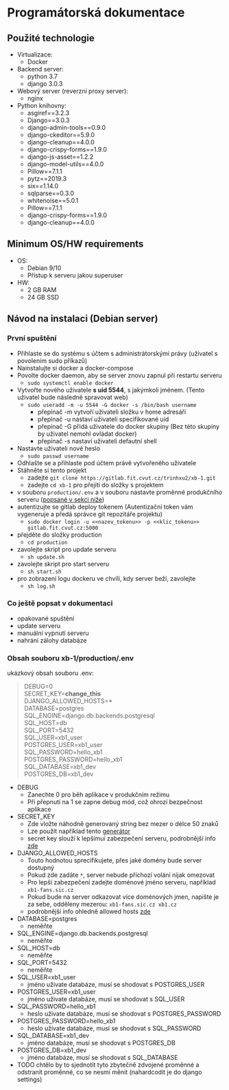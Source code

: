 # Programátorská dokumentace
## Použité technologie
- Virtualizace:
    - Docker
- Backend server:
    - python 3.7
    - django 3.0.3
- Webový server (reverzní proxy server):
    - nginx
- Python knihovny:
    - asgiref==3.2.3
    - Django==3.0.3
    - django-admin-tools==0.9.0
    - django-ckeditor==5.9.0
    - django-cleanup==4.0.0
    - django-crispy-forms==1.9.0
    - django-js-asset==1.2.2
    - django-model-utils==4.0.0
    - Pillow==7.1.1
    - pytz==2019.3
    - six==1.14.0
    - sqlparse==0.3.0
    - whitenoise==5.0.1
    - Pillow==7.1.1
    - django-crispy-forms==1.9.0
    - django-cleanup==4.0.0

## Minimum OS/HW requirements
- OS:
    - Debian 9/10
    - Přístup k serveru jakou superuser
- HW:
    - 2 GB RAM
    - 24 GB SSD


## Návod na instalaci (Debian server)

### První spuštění

- Přihlaste se do systému s účtem s administrátorskými právy (uživatel s povolením sudo příkazů)
- Nainstalujte si docker a docker-compose
- Povolte docker daemon, aby se server znovu zapnul při restartu serveru
    - `sudo systemctl enable docker`
- Vytvořte nového uživatele **s uid 5544**, s jakýmkoli jménem. (Tento uživatel bude následně spravovat web)
    - `sudo useradd -m -u 5544 -G docker -s /bin/bash username`
        - přepínač -m vytvoří uživateli složku v home adresáři
        - přepínač -u nastaví uživateli specifikované uid
        - přepínač -G přidá uživatele do docker skupiny (Bez této skupiny by uživatel nemohl ovládat docker)
        - přepínač -s nastaví uživateli defautní shell
- Nastavte uživateli nové heslo
    - `sudo passwd username`
- Odhlašte se a přihlaste pod účtem právě vytvořeného uživatele
- Stáhněte si tento projekt
    - zadejte `git clone https://gitlab.fit.cvut.cz/trinhxu2/xb-1.git`
    - zadejte `cd xb-1` pro přejití do složky s projektem
- v souboru `production/.env` a v souboru nastavte proměnné produkčního serveru ([popsané v sekci níže](#envfile))
- autentizujte se gitlab deploy tokenem (Autentizační token vám vygeneruje a předá správce git repozitáře projektu)
    - `sudo docker login -u <<nazev_tokenu>> -p <<klic_tokenu>> gitlab.fit.cvut.cz:5000`
- přejděte do složky production
    - `cd production`
- zavolejte skript pro update serveru
    - `sh update.sh`
- zavolejte skript pro start serveru
    - `sh start.sh`
- pro zobrazení logu dockeru ve chvíli, kdy server beží, zavolejte
    - `sh log.sh`

### Co ještě popsat v dokumentaci
- opakované spuštění
- update serveru
- manuální vypnutí serveru
- nahrání zálohy databáze

<!-- - stáhněte si zip tohoto projektu: https://gitlab.fit.cvut.cz/ridzodan/sp1-initial-web/-/archive/master/sp1-initial-web-master.zip
- tento zip vyextrahujte v domovském adresáři uživatele
- následně přesuňte obsah extrahované složky o level výše (tedy do home adresáře uživatele): `mv sp1-initial-web-master/* .`
- **před voláním následujících skriptů se ujistěte, že složka xb1 z git repositáře je v home adresáři uživatele (případně je nutné upravit cestu k projektu v konfiguračních souborech  nginxu)**
- v souboru **nginx_conf** nastavte port (proměnná **listen**) a adresu serveru/doménu (proměnná **server_name**). Změňte výskyt proměnné *ridzodan* za jméno vašeho usera. Soubor uložte.
- v souboru **xb1.ini** změňte proměnnou **base**, tak aby odkazovala na váš home adresář. Soubor uložte
- spustě příkaz `chmod +x setup_django_server.sh`
- spustě příkaz `./setup_django_server.sh`
    - tento script stáhne potřebné závislosti pro běh django serveru
    - následně vytvoří serveru virtuální prostředí
    - nainstaluje potřebné python knihovny
    - zinicializuje django server
- spustě příkaz `chmod +x setup_nginx_server.sh`
- spustě příkaz `./setup_nginx_server.sh`
    - tento script stáhne potřebné závislosti pro běh nginx reverse proxy serveru
    - vytvoří konfigurační soubory, pro nalinkování serveru
    - server by v tuto chvíli již měl být dostupný na zadané adrese.
- pro restart serveru zadejte (např při změně zdrojových souborů django serveru): `sudo service uwsgi restart` -->


### <a name="envfile"></a>Obsah souboru xb-1/production/.env
ukázkový obsah souboru .env:
>DEBUG=0  
SECRET_KEY=**change_this**  
DJANGO_ALLOWED_HOSTS=*  
DATABASE=postgres  
SQL_ENGINE=django.db.backends.postgresql  
SQL_HOST=db  
SQL_PORT=5432  
SQL_USER=xb1_user  
POSTGRES_USER=xb1_user  
SQL_PASSWORD=hello_xb1  
POSTGRES_PASSWORD=hello_xb1  
SQL_DATABASE=xb1_dev  
POSTGRES_DB=xb1_dev  

- DEBUG
    - Zanechte 0 pro běh aplikace v produkčním režimu
    - Při přepnutí na 1 se zapne debug mód, což ohrozí bezpečnost aplikace
- SECRET_KEY
    - Zde vložte náhodně generovaný string bez mezer o délce 50 znaků
    - Lze použít například tento [generátor](https://miniwebtool.com/django-secret-key-generator/)
    - secret key slouží k lepšímui zabezpečení serveru, podrobnější info [zde](https://docs.djangoproject.com/en/3.1/ref/settings/#std:setting-SECRET_KEY)
- DJANGO_ALLOWED_HOSTS
    - Touto hodnotou sprecifikujete, přes jaké domény bude server dostupný
    - Pokud zde zadáte `*`, server nebude příchozí volání nijak omezovat
    - Pro lepší zabezpečení zadejte doménové jméno serveru, například `xb1-fans.sic.cz`
    - Pokud bude na server odkazovat více doménových jmen, napište je za sebe, odděleny mezerou: `xb1-fans.sic.cz xb1.cz`
    - podrobnější info ohledně allowed hosts [zde](https://docs.djangoproject.com/en/3.1/ref/settings/#allowed-hosts)
- DATABASE=postgres
    - neměňte
- SQL_ENGINE=django.db.backends.postgresql
    - neměňte
- SQL_HOST=db
    - neměňte
- SQL_PORT=5432
    - neměňte
- SQL_USER=xb1_user
    - jméno uživate databáze, musí se shodovat s POSTGRES_USER
- POSTGRES_USER=xb1_user
    - jméno uživate databáze, musí se shodovat s SQL_USER
- SQL_PASSWORD=hello_xb1
    - heslo uživate databáze, musí se shodovat s POSTGRES_PASSWORD
- POSTGRES_PASSWORD=hello_xb1
    - heslo uživate databáze, musí se shodovat s SQL_PASSWORD
- SQL_DATABASE=xb1_dev
    - jméno databáze, musí se shodovat s POSTGRES_DB
- POSTGRES_DB=xb1_dev
    - jméno databáze, musí se shodovat s SQL_DATABASE
- TODO chtělo by to sjednotit tyto zbytečně zdvojené proměnné a odstranit proměnné, co se nesmí měnit (nahardcodit je do django settings)
